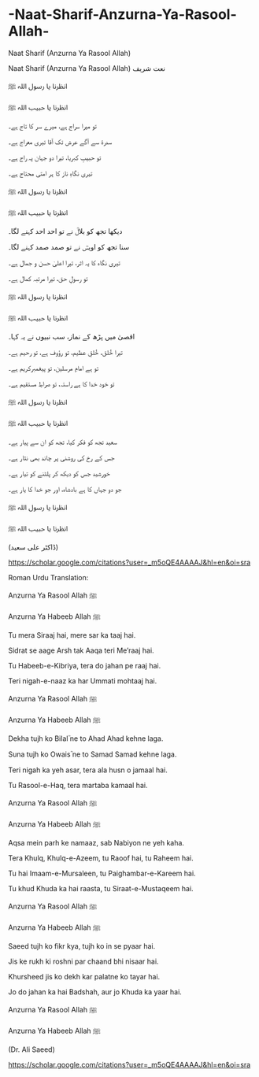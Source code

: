 # -Naat-Sharif-Anzurna-Ya-Rasool-Allah-
 Naat Sharif (Anzurna Ya Rasool Allah)


Naat Sharif (Anzurna Ya Rasool Allah)
نعت شریف

انظرنا یا رسول اللہ ﷺ

انظرنا یا حبیب اللہ ﷺ


تو میرا سراج ہے، میرے سر کا تاج ہے۔

سدرة سے آگے عرش تک آقا تیری معراج ہے۔

تو حبیبِ کبریا، تیرا دو جہان پہ راج ہے۔

تیری نگاہِ ناز کا ہر امتی محتاج ہے۔


انظرنا یا رسول اللہ ﷺ

انظرنا یا حبیب اللہ ﷺ


دیکھا تجھ کو بلالؓ نے تو احد احد کہنے لگا۔

سنا تجھ کو اویسؓ نے تو صمد صمد کہنے لگا۔

تیری نگاہ کا یہ اثر، تیرا اعلیٰ حسن و جمال ہے۔

تو رسولِ حق، تیرا مرتبہ کمال ہے۔


انظرنا یا رسول اللہ ﷺ

انظرنا یا حبیب اللہ ﷺ


اقصیٰ میں پڑھ کے نماز، سب نبیوں نے یہ کہا۔

تیرا خُلق، خُلقِ عظیم، تو رؤوف ہے، تو رحیم ہے۔

تو ہے امامِ مرسلین، تو پیغمبرکریم ہے۔

تو خود خدا کا ہے راستہ، تو صراطِ مستقیم ہے۔


انظرنا یا رسول اللہ ﷺ

انظرنا یا حبیب اللہ ﷺ


سعید تجھ کو فکر کیا، تجھ کو ان سے پیار ہے۔

جس کے رخ کی روشنی پر چاند بھی نثار ہے۔

خورشید جس کو دیکھ کر پلٹنے کو تیار ہے۔

جو دو جہاں کا ہے بادشاہ، اور جو خدا کا یار ہے۔


انظرنا یا رسول اللہ ﷺ

انظرنا یا حبیب اللہ ﷺ

(ڈاکٹر علی سعید)

https://scholar.google.com/citations?user=_m5oQE4AAAAJ&hl=en&oi=sra

Roman Urdu Translation:



Anzurna Ya Rasool Allah ﷺ


Anzurna Ya Habeeb Allah ﷺ




Tu mera Siraaj hai, mere sar ka taaj hai.


Sidrat se aage Arsh tak Aaqa teri Me’raaj hai.


Tu Habeeb-e-Kibriya, tera do jahan pe raaj hai.


Teri nigah-e-naaz ka har Ummati mohtaaj hai.



Anzurna Ya Rasool Allah ﷺ


Anzurna Ya Habeeb Allah ﷺ




Dekha tujh ko Bilalؓ ne to Ahad Ahad kehne laga.


Suna tujh ko Owaisؓ ne to Samad Samad kehne laga.


Teri nigah ka yeh asar, tera ala husn o jamaal hai.


Tu Rasool-e-Haq, tera martaba kamaal hai.




Anzurna Ya Rasool Allah ﷺ


Anzurna Ya Habeeb Allah ﷺ



Aqsa mein parh ke namaaz, sab Nabiyon ne yeh kaha.


Tera Khulq, Khulq-e-Azeem, tu Raoof hai, tu Raheem hai.


Tu hai Imaam-e-Mursaleen, tu Paighambar-e-Kareem hai.


Tu khud Khuda ka hai raasta, tu Siraat-e-Mustaqeem hai.



Anzurna Ya Rasool Allah ﷺ


Anzurna Ya Habeeb Allah ﷺ



Saeed tujh ko fikr kya, tujh ko in se pyaar hai.


Jis ke rukh ki roshni par chaand bhi nisaar hai.


Khursheed jis ko dekh kar palatne ko tayar hai.


Jo do jahan ka hai Badshah, aur jo Khuda ka yaar hai.



Anzurna Ya Rasool Allah ﷺ


Anzurna Ya Habeeb Allah ﷺ


(Dr. Ali Saeed)

https://scholar.google.com/citations?user=_m5oQE4AAAAJ&hl=en&oi=sra
